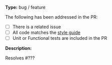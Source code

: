 **Type:** bug / feature

The following has been addressed in the PR:

* [ ] There is a related issue
* [ ] All code matches the [style guide](https://github.com/dojo/meta/blob/master/STYLE.md)
* [ ] Unit or Functional tests are included in the PR

<!--
Our bots should ensure:

* [ ] All contributors have signed a CLA
* [ ] The PR passes CI testing
* [ ] Code coverage is maintained
* [ ] The PR has been reviewed and approved
-->

**Description:**

Resolves #???
